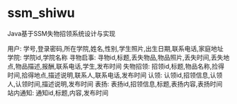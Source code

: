 # ssm_shiwu
Java基于SSM失物招领系统设计与实现

用户: 学号,登录密码,所在学院,姓名,性别,学生照片,出生日期,联系电话,家庭地址
学院: 学院id,学院名称
寻物启事: 寻物id,标题,丢失物品,物品照片,丢失时间,丢失地点,物品描述,报酬,联系电话,学生,发布时间
失物招领: 招领id,标题,物品名称,捡得时间,拾得地点,描述说明,联系人,联系电话,发布时间
认领: 认领id,招领信息,认领人,认领时间,描述说明,发布时间
表扬: 表扬id,招领信息,标题,表扬内容,表扬时间
站内通知: 通知id,标题,内容,发布时间
